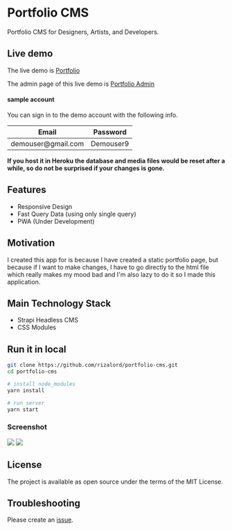 # Portfolio CMS

Portfolio CMS for Designers, Artists, and Developers.

## Live demo

The live demo is [Portfolio](https://rizalord-portfolio-cms.herokuapp.com/)

The admin page of this live demo is [Portfolio Admin](https:/rizalord-portfolio-cms.herokuapp.com/admin)

#### sample account
You can sign in to the demo account with the following info.
<table>
  <thead>
    <tr>
      <th>Email</th>
      <th>Password</th>
    </tr>
  </thead>
  <tbody>
    <tr>
      <td>demouser@gmail.com</td>
      <td>Demouser9</td>
    </tr>
  </tbody>
</table>

**If you host it in Heroku the database and media files would be reset after a while, so do not be surprised if your changes is gone.**

Features
-------
* Responsive Design
* Fast Query Data (using only single query)
* PWA (Under Development)

Motivation
-------
I created this app for is because I have created a static portfolio page, but because if I want to make changes, I have to go directly to the html file which really makes my mood bad and I'm also lazy to do it so I made this application.

Main Technology Stack
-------
* Strapi Headless CMS
* CSS Modules

## Run it in local

```bash
git clone https://github.com/rizalord/portfolio-cms.git
cd portfolio-cms

# install node_modules
yarn install

# run server
yarn start
```

### Screenshot

![](https://i.imgur.com/eZoa7Vd.png)
![](https://i.imgur.com/pmw42Sp.png)

License
-------
 The project is available as open source under the terms of the MIT License.


Troubleshooting
-------
 Please create an [issue](https://github.com/tsurupin/portfolio/issues).
